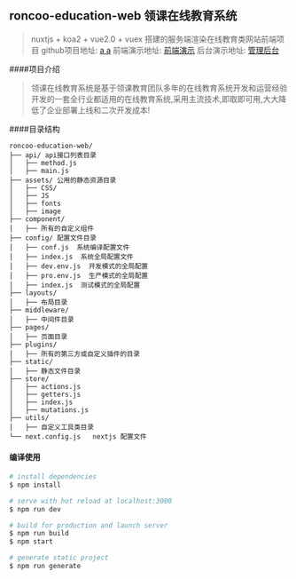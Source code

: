 ## roncoo-education-web  领课在线教育系统

> nuxtjs + koa2 + vue2.0 + vuex 搭建的服务端渲染在线教育类网站前端项目
>  github项目地址: [a a](www.baidu.com) 
>  前端演示地址: [前端演示](http://edu.os.roncoo.com/)
>  后台演示地址: [管理后台](http://roncoo.vicp.net/boss/login)

####项目介绍
>领课在线教育系统是基于领课教育团队多年的在线教育系统开发和运营经验开发的一套全行业都适用的在线教育系统,采用主流技术,即取即可用,大大降低了企业部署上线和二次开发成本!

####目录结构
``` 
roncoo-education-web/
├── api/ api接口列表目录
│   ├── method.js
│   ├── main.js
├── assets/ 公用的静态资源目录
│   ├── CSS/
│   ├── JS
│   ├── fonts
│   ├── image
├── component/ 
│   ├── 所有的自定义组件
├── config/ 配置文件目录
│   ├── conf.js  系统编译配置文件
│   ├── index.js  系统全局配置文件
│   ├── dev.env.js  开发模式的全局配置
│   ├── pro.env.js  生产模式的全局配置
│   ├── index.js  测试模式的全局配置
├── layouts/
│   ├── 布局目录
├── middleware/
│   ├── 中间件目录
├── pages/
│   ├── 页面目录
├── plugins/
│   ├── 所有的第三方或自定义插件的目录
├── static/
│   ├── 静态文件目录
├── store/
│   ├── actions.js
│   ├── getters.js
│   ├── index.js
│   ├── mutations.js
├── utils/
│   ├── 自定义工具类目录
└── next.config.js   nextjs 配置文件 
```



#### 编译使用
``` bash
# install dependencies
$ npm install

# serve with hot reload at localhost:3000
$ npm run dev

# build for production and launch server
$ npm run build
$ npm start

# generate static project
$ npm run generate
```
